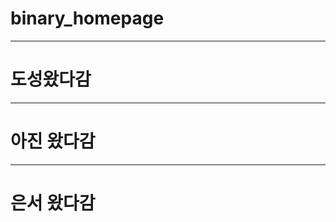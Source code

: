 # binary_homepage
---------------------
# 도성왔다감
----------------------
# 아진 왔다감
---------------------
# 은서 왔다감
